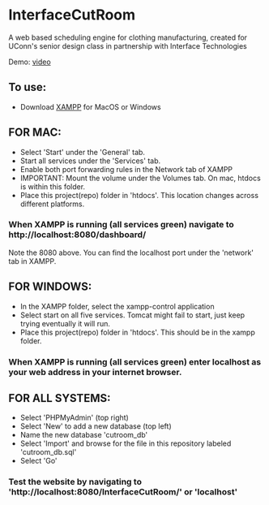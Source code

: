 # InterfaceCutRoom
A web based scheduling engine for clothing manufacturing, created for UConn's senior design class in partnership with Interface Technologies

Demo: [video](https://youtu.be/C96cASs2g-c)

## To use:

- Download [XAMPP](https://www.apachefriends.org/index.html) for MacOS or Windows

## FOR MAC:

- Select 'Start' under the 'General' tab. 
- Start all services under the 'Services' tab.
- Enable both port forwarding rules in the Network tab of XAMPP
- IMPORTANT: Mount the volume under the Volumes tab. On mac, htdocs is within this folder.
- Place this project(repo) folder in 'htdocs'. This location changes across different platforms. 

### When XAMPP is running (all services green) navigate to http://localhost:8080/dashboard/
Note the 8080 above. You can find the localhost port under the 'network' tab in XAMPP.

## FOR WINDOWS:

- In the XAMPP folder, select the xampp-control application
- Select start on all five services. Tomcat might fail to start, just keep trying eventually it will run.
- Place this project(repo) folder in 'htdocs'. This should be in the xampp folder.
### When XAMPP is running (all services green) enter localhost as your web address in your internet browser.


## FOR ALL SYSTEMS:

- Select 'PHPMyAdmin' (top right)
- Select 'New' to add a new database (top left)
- Name the new database 'cutroom_db'
- Select 'Import' and browse for the file in this repository labeled 'cutroom_db.sql'
- Select 'Go'

### Test the website by navigating to 'http://localhost:8080/InterfaceCutRoom/' or 'localhost'


